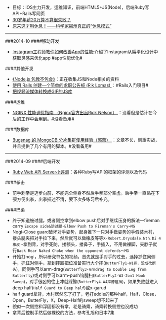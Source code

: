 - 目标：iOS主力开发，运维知识，前端HTML5+JS(Node)，后端Ruby写API+Rails写网页
- [30岁年薪20万算不算很失败？](http://mp.weixin.qq.com/s?__biz=MjM5OTA1MDUyMA==&mid=201401656&idx=1&sn=0970ffc44ecb3f1f78cfae1427b9131b#rd)
- [原来这才叫休息！——科学家揭示真正的“休息模式”](http://mp.weixin.qq.com/s?__biz=MjM5MTUzMDM4MA==&mid=201103040&idx=2&sn=d5fa791e4b018fe6d1087c9ca6ee6f54&scene=2&from=timeline&isappinstalled=0#rd)

------
###2014-10
####移动开发
- [Instagram工程师教你如何改善App的性能](http://www.csdn.net/article/2014-10-05/2821953-instagram-improved-their-apps-performance):介绍了Instagram从扁平化设计中获取灵感来优化app #app性能优化#

####其他开发
- [《Node.js 包教不包会》](https://github.com/alsotang/node-lessons)：正在收集JS和Node相关的资料
- [使用 Rails 创建一个简单的求职公告板 (Rik Lomas)  ](https://medium.com/@riklomas/how-to-create-a-simple-jobs-board-in-ruby-on-rails-even-if-youve-never-coded-before-9b296c4df483)：#Rails入门项目#
- [把视频流媒体转换成GIF的JS库](http://yahoo.github.io/gifshot/)

####运维
- [NGINX 性能调优指南 （Nginx官方出品Rick Nelson） ](http://nginx.com/blog/tuning-nginx/)：没看但是估计在今后的工作中会用到。#没看备用#

####数据库
- [Bugsnag 的 MongoDB 分片集群使用经验（郭蕾） ](http://www.infoq.com/cn/news/2014/10/bugsnag-mongo-sharding)：文章不长，侧重实战，并且提供了几个有用的脚本。#没看备用#


------
###2014-09
####后端开发
- [Ruby Web API Server小评测](http://robbinfan.com/blog/45/ruby-framework-benchmark?utm_source=feedburner&utm_medium=feed&utm_campaign=Feed%3A+javaeye%2Frobbin+%28robbin的博客%29)：各种Ruby写API的框架的评测以及代码

####拳击
- 前手刺拳是迈步向前，不能完全侧身不然后手拳部分空虚。后手拳一直贴在下颚方便出拳，出拳描述不清，要下次多练习后补充。

####巴柔
- 终于知道被过腿，或者侧控拿到elbow push后对手继续压身的解法—fireman carry `Escape side&防过腿-Elbow Push to Fireman's Carry~MG`
- Nogi-Close guard破坏对手姿势，起身推下一只对手做姿势的手假装木村，搂头腿夹把对手拉下来，然后就可以做橡皮等等`X-Robert.Drysdale.Nth.Di 4 橡皮`
-拿到背，对手死防，搂额头，搂鼻子，手插入，不用做裸脚，夹脖子就行`Back Rear Naked Choke when the opponent defends～MG`
- 开始打nogi，所以研究书包的视频，首先就是手对手的过去，选择抓住同侧手，抓住对侧手，拿到摔跤把位准备实行大个摔(`ButterFly1-W1摔，没成改断头`)，同侧手可以arm-drag(`Butterfly3-Armdrag to Double Leg from Butterfly`)或对侧手可以arm-push钩腿扫(`ButterFly2-W3-2on1 Hook Sweep`)，对手很凶的往上冲就踩胯(`ButterFly4-W4踩胯阻挡`)，如果失败就进入deep half(`Half Guard to Deep half`)或x-garud
- half guard拿背，木村居然忘了打了，老打eddie的那种half，Half，Close，Open，ButterFly，X，Deep-Half的sweep想不起来了
- 貌似一次侧控和浮固都没有拿，老是骑乘，骑乘转换侧控也没成功
- 拿背后控制手然后做裸绞的方法，参考孔旭和日本7集